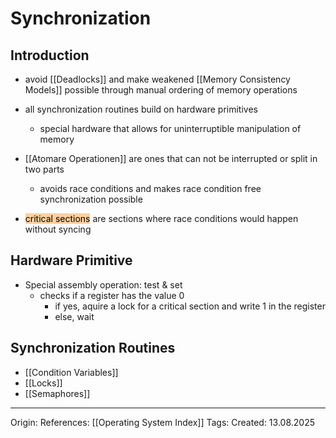 # Synchronization

## Introduction

- avoid [[Deadlocks]] and make weakened [[Memory Consistency Models]] possible through manual ordering of memory operations
- all synchronization routines build on hardware primitives
	- special hardware that allows for uninterruptible manipulation of memory

- [[Atomare Operationen]] are ones that can not be interrupted or split in two parts
	- avoids race conditions and makes race condition free synchronization possible
- <mark style="background: #FFB86CA6;">critical sections</mark> are sections where race conditions would happen without syncing

## Hardware Primitive

- Special assembly operation: test & set
	- checks if a register has the value 0
		- if yes, aquire a lock for a critical section and write 1 in the register
		- else, wait

## Synchronization Routines 

- [[Condition Variables]]
- [[Locks]]
- [[Semaphores]]

---

Origin: 
References: [[Operating System Index]]
Tags: 
Created: 13.08.2025

